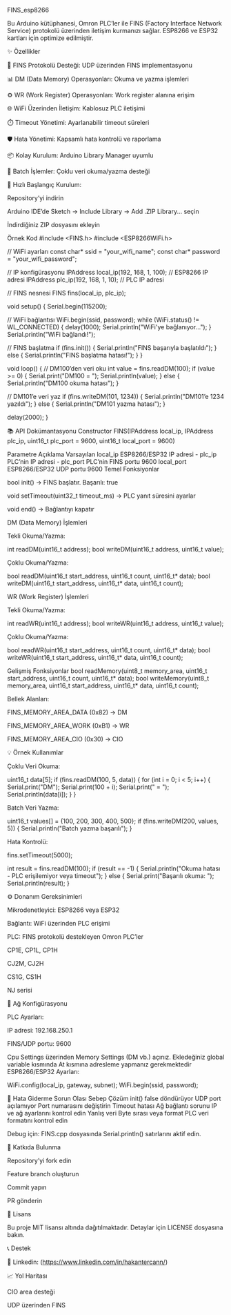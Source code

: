 FINS_esp8266

Bu Arduino kütüphanesi, Omron PLC’ler ile FINS (Factory Interface Network Service) protokolü üzerinden iletişim kurmanızı sağlar.
ESP8266 ve ESP32 kartları için optimize edilmiştir.

✨ Özellikler

🔌 FINS Protokolü Desteği: UDP üzerinden FINS implementasyonu

📊 DM (Data Memory) Operasyonları: Okuma ve yazma işlemleri

⚙️ WR (Work Register) Operasyonları: Work register alanına erişim

🌐 WiFi Üzerinden İletişim: Kablosuz PLC iletişimi

⏱️ Timeout Yönetimi: Ayarlanabilir timeout süreleri

🛡️ Hata Yönetimi: Kapsamlı hata kontrolü ve raporlama

📦 Kolay Kurulum: Arduino Library Manager uyumlu

🔄 Batch İşlemler: Çoklu veri okuma/yazma desteği

🚀 Hızlı Başlangıç
Kurulum:

Repository’yi indirin

Arduino IDE’de Sketch → Include Library → Add .ZIP Library... seçin

İndirdiğiniz ZIP dosyasını ekleyin

Örnek Kod
#include <FINS.h>
#include <ESP8266WiFi.h>

// WiFi ayarları
const char* ssid = "your_wifi_name";
const char* password = "your_wifi_password";

// IP konfigürasyonu
IPAddress local_ip(192, 168, 1, 100);  // ESP8266 IP adresi
IPAddress plc_ip(192, 168, 1, 10);     // PLC IP adresi

// FINS nesnesi
FINS fins(local_ip, plc_ip);

void setup() {
  Serial.begin(115200);
  
  // WiFi bağlantısı
  WiFi.begin(ssid, password);
  while (WiFi.status() != WL_CONNECTED) {
    delay(1000);
    Serial.println("WiFi'ye bağlanıyor...");
  }
  Serial.println("WiFi bağlandı!");
  
  // FINS başlatma
  if (fins.init()) {
    Serial.println("FINS başarıyla başlatıldı");
  } else {
    Serial.println("FINS başlatma hatası!");
  }
}

void loop() {
  // DM100’den veri oku
  int value = fins.readDM(100);
  if (value >= 0) {
    Serial.print("DM100 = ");
    Serial.println(value);
  } else {
    Serial.println("DM100 okuma hatası");
  }
  
  // DM101’e veri yaz
  if (fins.writeDM(101, 1234)) {
    Serial.println("DM101’e 1234 yazıldı");
  } else {
    Serial.println("DM101 yazma hatası");
  }
  
  delay(2000);
}

📚 API Dokümantasyonu
Constructor
FINS(IPAddress local_ip, IPAddress plc_ip, uint16_t plc_port = 9600, uint16_t local_port = 9600)

Parametre	Açıklama	Varsayılan
local_ip	ESP8266/ESP32 IP adresi	-
plc_ip	PLC’nin IP adresi	-
plc_port	PLC’nin FINS portu	9600
local_port	ESP8266/ESP32 UDP portu	9600
Temel Fonksiyonlar

bool init() → FINS başlatır. Başarılı: true

void setTimeout(uint32_t timeout_ms) → PLC yanıt süresini ayarlar

void end() → Bağlantıyı kapatır

DM (Data Memory) İşlemleri

Tekli Okuma/Yazma:

int readDM(uint16_t address);
bool writeDM(uint16_t address, uint16_t value);


Çoklu Okuma/Yazma:

bool readDM(uint16_t start_address, uint16_t count, uint16_t* data);
bool writeDM(uint16_t start_address, uint16_t* data, uint16_t count);

WR (Work Register) İşlemleri

Tekli Okuma/Yazma:

int readWR(uint16_t address);
bool writeWR(uint16_t address, uint16_t value);


Çoklu Okuma/Yazma:

bool readWR(uint16_t start_address, uint16_t count, uint16_t* data);
bool writeWR(uint16_t start_address, uint16_t* data, uint16_t count);

Gelişmiş Fonksiyonlar
bool readMemory(uint8_t memory_area, uint16_t start_address, uint16_t count, uint16_t* data);
bool writeMemory(uint8_t memory_area, uint16_t start_address, uint16_t* data, uint16_t count);


Bellek Alanları:

FINS_MEMORY_AREA_DATA (0x82) → DM

FINS_MEMORY_AREA_WORK (0xB1) → WR

FINS_MEMORY_AREA_CIO (0x30) → CIO

💡 Örnek Kullanımlar

Çoklu Veri Okuma:

uint16_t data[5];
if (fins.readDM(100, 5, data)) {
  for (int i = 0; i < 5; i++) {
    Serial.print("DM");
    Serial.print(100 + i);
    Serial.print(" = ");
    Serial.println(data[i]);
  }
}


Batch Veri Yazma:

uint16_t values[] = {100, 200, 300, 400, 500};
if (fins.writeDM(200, values, 5)) {
  Serial.println("Batch yazma başarılı");
}


Hata Kontrolü:

fins.setTimeout(5000);

int result = fins.readDM(100);
if (result == -1) {
  Serial.println("Okuma hatası - PLC erişilemiyor veya timeout");
} else {
  Serial.print("Başarılı okuma: ");
  Serial.println(result);
}

⚙️ Donanım Gereksinimleri

Mikrodenetleyici: ESP8266 veya ESP32

Bağlantı: WiFi üzerinden PLC erişimi

PLC: FINS protokolü destekleyen Omron PLC’ler

CP1E, CP1L, CP1H

CJ2M, CJ2H

CS1G, CS1H

NJ serisi

🔧 Ağ Konfigürasyonu

PLC Ayarları:

IP adresi: 192.168.250.1

FINS/UDP portu: 9600

Cpu Settings üzerinden Memory Settings (DM vb.) açınız.
Ekledeğiniz global variable kısmında At kısmına adresleme yapmanız gerekmektedir
ESP8266/ESP32 Ayarları:

WiFi.config(local_ip, gateway, subnet);
WiFi.begin(ssid, password);

🐛 Hata Giderme
Sorun	Olası Sebep	Çözüm
init() false döndürüyor	UDP port açılamıyor	Port numarasını değiştirin
Timeout hatası	Ağ bağlantı sorunu	IP ve ağ ayarlarını kontrol edin
Yanlış veri	Byte sırası veya format	PLC veri formatını kontrol edin

Debug için:
FINS.cpp dosyasında Serial.println() satırlarını aktif edin.

🤝 Katkıda Bulunma

Repository’yi fork edin

Feature branch oluşturun

Commit yapın

PR gönderin

📄 Lisans

Bu proje MIT lisansı altında dağıtılmaktadır. Detaylar için LICENSE dosyasına bakın.

📞 Destek

📧 Linkedin: (https://www.linkedin.com/in/hakantercann/)

📈 Yol Haritası

 CIO area desteği

UDP üzerinden FINS
